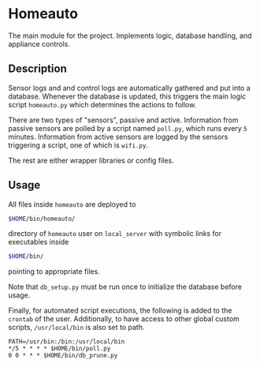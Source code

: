 # Homeauto

The main module for the project. Implements logic, database handling,
and appliance controls.

## Description

Sensor logs and and control logs are automatically gathered and
put into a database. Whenever the database is updated, this triggers
the main logic script `homeauto.py` which determines the actions to follow.

There are two types of "sensors", passive and active.
Information from passive sensors are polled by a script named `poll.py`,
which runs every `5` minutes. Information from active sensors are logged by
the sensors triggering a script, one of which is `wifi.py`.

The rest are either wrapper libraries or config files.

## Usage

All files inside `homeauto` are deployed to

```sh
$HOME/bin/homeauto/
```

directory of `homeauto` user on `local_server` with symbolic links
for executables inside

```sh
$HOME/bin/
```

pointing to appropriate files.

Note that `db_setup.py` must be run once to initialize the database
before usage.

Finally, for automated script executions, the following
is added to the `crontab` of the user. Additionally, to have access
to other global custom scripts, `/usr/local/bin` is also set to path.

```
PATH=/usr/bin:/bin:/usr/local/bin
*/5 * * * * $HOME/bin/poll.py
0 0 * * * $HOME/bin/db_prune.py
```

